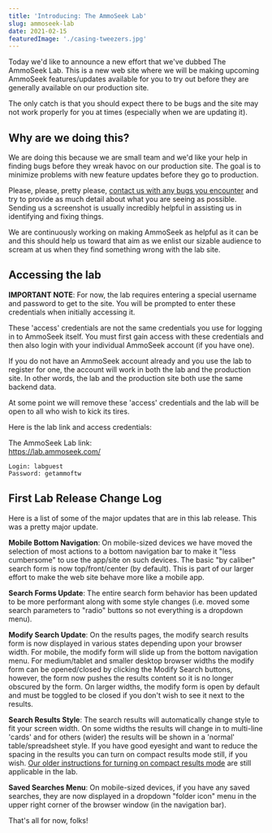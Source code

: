 ```yaml
---
title: 'Introducing: The AmmoSeek Lab'
slug: ammoseek-lab
date: 2021-02-15
featuredImage: './casing-tweezers.jpg'
---
```


Today we'd like to announce a new effort that we've dubbed The AmmoSeek Lab. This is a new web site where we will be making upcoming AmmoSeek features/updates available for you to try out before they are generally available on our production site.

The only catch is that you should expect there to be bugs and the site may not work properly for you at times (especially when we are updating it).

## Why are we doing this?

We are doing this because we are small team and we'd like your help in finding bugs before they wreak havoc on our production site. The goal is to minimize problems with new feature updates before they go to production.

Please, please, pretty please, [contact us with any bugs you encounter](https://ammoseek.com/contact) and try to provide as much detail about what you are seeing as possible. Sending us a screenshot is usually incredibly helpful in assisting us in identifying and fixing things.

We are continuously working on making AmmoSeek as helpful as it can be and this should help us toward that aim as we enlist our sizable audience to scream at us when they find something wrong with the lab site.

## Accessing the lab

**IMPORTANT NOTE**: For now, the lab requires entering a special username and password to get to the site. You will be prompted to enter these credentials when initially accessing it.

These 'access' credentials are not the same credentials you use for logging in to AmmoSeek itself. You must first gain access with these credentials and then also login with your individual AmmoSeek account (if you have one).

If you do not have an AmmoSeek account already and you use the lab to register for one, the account will work in both the lab and the production site. In other words, the lab and the production site both use the same backend data.

At some point we will remove these 'access' credentials and the lab will be open to all who wish to kick its tires.

Here is the lab link and access credentials:

The AmmoSeek Lab link: <br />
https://lab.ammoseek.com/
```
Login: labguest
Password: getammoftw
```

## First Lab Release Change Log

Here is a list of some of the major updates that are in this lab release. This was a pretty major update.

**Mobile Bottom Navigation**: On mobile-sized devices we have moved the selection of most actions to a bottom navigation bar to make it "less cumbersome" to use the app/site on such devices. The basic "by caliber" search form is now top/front/center (by default). This is part of our larger effort to make the web site behave more like a mobile app.

**Search Forms Update**: The entire search form behavior has been updated to be more performant along with some style changes (i.e. moved some search parameters to "radio" buttons so not everything is a dropdown menu).

**Modify Search Update**: On the results pages, the modify search results form is now displayed in various states depending upon your browser width. For mobile, the modify form will slide up from the bottom navigation menu. For medium/tablet and smaller desktop browser widths the modify form can be opened/closed by clicking the Modify Search buttons, however, the form now pushes the results content so it is no longer obscured by the form. On larger widths, the modify form is open by default and must be toggled to be closed if you don't wish to see it next to the results.

**Search Results Style**: The search results will automatically change style to fit your screen width. On some widths the results will change in to multi-line 'cards' and for others (wider) the results will be shown in a 'normal' table/spreadsheet style. If you have good eyesight and want to reduce the spacing in the results you can turn on compact results mode still, if you wish. [Our older instructions for turning on compact results mode](/posts/ammoseek-feature-compact-results) are still applicable in the lab.

**Saved Searches Menu**: On mobile-sized devices, if you have any saved searches, they are now displayed in a dropdown "folder icon" menu in the upper right corner of the browser window (in the navigation bar).

That's all for now, folks!
